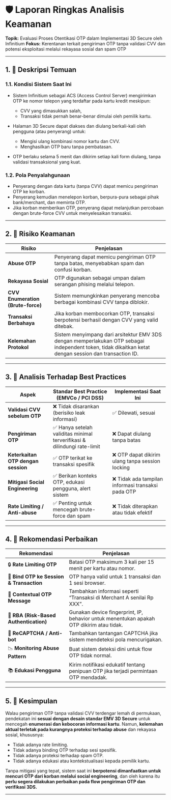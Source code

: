# 🛡️ Laporan Ringkas Analisis Keamanan

**Topik:** Evaluasi Proses Otentikasi OTP dalam Implementasi 3D Secure oleh Infinitium
**Fokus:** Kerentanan terkait pengiriman OTP tanpa validasi CVV dan potensi eksploitasi melalui rekayasa sosial dan spam OTP

---

## 1. 📌 **Deskripsi Temuan**

### 1.1. **Kondisi Sistem Saat Ini**

* Sistem Infinitium sebagai ACS (Access Control Server) mengirimkan OTP ke nomor telepon yang terdaftar pada kartu kredit meskipun:

  * CVV yang dimasukkan salah,
  * Transaksi tidak pernah benar-benar dimulai oleh pemilik kartu.
* Halaman 3D Secure dapat diakses dan diulang berkali-kali oleh pengguna (atau penyerang) untuk:

  * Mengisi ulang kombinasi nomor kartu dan CVV.
  * Menghasilkan OTP baru tanpa pembatasan.
* OTP berlaku selama 5 menit dan dikirim setiap kali form diulang, tanpa validasi transaksional yang kuat.

### 1.2. **Pola Penyalahgunaan**

* Penyerang dengan data kartu (tanpa CVV) dapat memicu pengiriman OTP ke korban.
* Penyerang kemudian menelepon korban, berpura-pura sebagai pihak bank/merchant, dan meminta OTP.
* Jika korban memberikan OTP, penyerang dapat melanjutkan percobaan dengan brute-force CVV untuk menyelesaikan transaksi.

---

## 2. 🚨 **Risiko Keamanan**

| Risiko                            | Penjelasan                                                                                                                                             |
| --------------------------------- | ------------------------------------------------------------------------------------------------------------------------------------------------------ |
| **Abuse OTP**                     | Penyerang dapat memicu pengiriman OTP tanpa batas, menyebabkan spam dan confusi korban.                                                                |
| **Rekayasa Sosial**               | OTP digunakan sebagai umpan dalam serangan phising melalui telepon.                                                                                    |
| **CVV Enumeration (Brute-force)** | Sistem memungkinkan penyerang mencoba berbagai kombinasi CVV tanpa diblokir.                                                                           |
| **Transaksi Berbahaya**           | Jika korban membocorkan OTP, transaksi berpotensi berhasil dengan CVV yang valid ditebak.                                                              |
| **Kelemahan Protokol**            | Sistem menyimpang dari arsitektur EMV 3DS dengan memperlakukan OTP sebagai independent token, tidak dikaitkan ketat dengan session dan transaction ID. |

---

## 3. 📘 **Analisis Terhadap Best Practices**

| Aspek                              | Standar Best Practice (EMVCo / PCI DSS)                                 | Implementasi Saat Ini                             |
| ---------------------------------- | ----------------------------------------------------------------------- | ------------------------------------------------- |
| **Validasi CVV sebelum OTP**       | ❌ Tidak disarankan (berisiko leak informasi)                            | ✅ Dilewati, sesuai                                |
| **Pengiriman OTP**                 | ✅ Hanya setelah validitas minimal terverifikasi & dilindungi rate-limit | ❌ Dapat diulang tanpa batas                       |
| **Keterkaitan OTP dengan session** | ✅ OTP terikat ke transaksi spesifik                                     | ❌ OTP dapat dikirim ulang tanpa session locking   |
| **Mitigasi Social Engineering**    | ✅ Berikan konteks OTP, edukasi pengguna, alert sistem                   | ❌ Tidak ada tampilan informasi transaksi pada OTP |
| **Rate Limiting / Anti-abuse**     | ✅ Penting untuk mencegah brute-force dan spam                           | ❌ Tidak diterapkan atau tidak efektif             |

---

## 4. 🧩 **Rekomendasi Perbaikan**

| Rekomendasi                              | Penjelasan                                                                               |
| ---------------------------------------- | ---------------------------------------------------------------------------------------- |
| 🔒 **Rate Limiting OTP**                 | Batasi OTP maksimum 3 kali per 15 menit per kartu atau nomor.                            |
| 🔗 **Bind OTP ke Session & Transaction** | OTP hanya valid untuk 1 transaksi dan 1 sesi browser.                                    |
| 🧠 **Contextual OTP Message**            | Tambahkan informasi seperti “Transaksi di Merchant A senilai Rp XXX”.                    |
| 🧪 **RBA (Risk-Based Authentication)**   | Gunakan device fingerprint, IP, behavior untuk menentukan apakah OTP dikirim atau tidak. |
| 🧱 **ReCAPTCHA / Anti-bot**              | Tambahkan tantangan CAPTCHA jika sistem mendeteksi pola mencurigakan.                    |
| 📉 **Monitoring Abuse Pattern**          | Buat sistem deteksi dini untuk flow OTP tidak normal.                                    |
| 📚 **Edukasi Pengguna**                  | Kirim notifikasi edukatif tentang penipuan OTP jika terjadi permintaan OTP mendadak.     |

---

## 5. 📝 **Kesimpulan**

Walau pengiriman OTP tanpa validasi CVV terdengar lemah di permukaan, pendekatan ini **sesuai dengan desain standar EMV 3D Secure** untuk mencegah **enumerasi dan kebocoran informasi kartu**. Namun, **kelemahan aktual terletak pada kurangnya proteksi terhadap abuse** dan rekayasa sosial, khususnya:

* Tidak adanya rate limiting.
* Tidak adanya binding OTP terhadap sesi spesifik.
* Tidak adanya proteksi terhadap spam OTP.
* Tidak adanya edukasi atau kontekstualisasi kepada pemilik kartu.

Tanpa mitigasi yang tepat, sistem saat ini **berpotensi dimanfaatkan untuk mencuri OTP dari korban melalui social engineering**, dan oleh karena itu **perlu segera dilakukan perbaikan pada flow pengiriman OTP dan verifikasi 3DS.**

---
